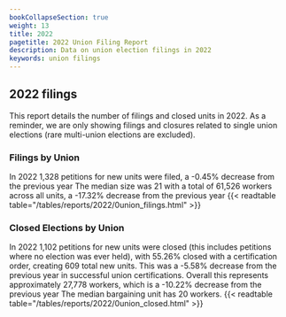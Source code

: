 ```yaml
---
bookCollapseSection: true
weight: 13
title: 2022
pagetitle: 2022 Union Filing Report
description: Data on union election filings in 2022
keywords: union filings
---
```


## 2022 filings

This report details the number of filings and closed units in 2022. As a reminder, we are only showing filings and closures related to single union elections (rare multi-union elections are excluded).

### Filings by Union
In 2022 1,328 petitions for new units were filed, a -0.45% decrease from the previous year The median size was 21 with a total of 61,526 workers across all units, a -17.32% decrease from the previous year
{{< readtable table="/tables/reports/2022/0union_filings.html" >}}

### Closed Elections by Union
In 2022 1,102 petitions for new units were closed (this includes petitions where no election was ever held), with 55.26% closed with a certification order, creating 609 total new units. This was a -5.58% decrease from the previous year in successful union certifications. Overall this represents approximately 27,778 workers, which is a -10.22% decrease from the previous year The median bargaining unit has 20 workers.
{{< readtable table="/tables/reports/2022/0union_closed.html" >}}
